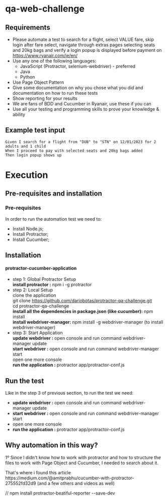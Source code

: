 # qa-web-challenge
## Requirements
- Please automate a test to search for a flight, select VALUE fare, skip login after fare select, navigate through extras pages selecting seats and 20kg bags and verify a login popup is displayed before payment on https://www.ryanair.com/ie/en/
- Use any one of the following languages:
  - JavaScript (Protractor, selenium-webdriver) - preferred
  - Java
  - Python
- Use Page Object Pattern
- Give some documentation on why you chose what you did and documentation on how to run these tests
- Show reporting for your results
- We are fans of BDD and Cucumber in Ryanair, use these if you can
- Use all your testing and programming skills to prove your knowledge & ability

## Example test input
```
Given I search for a flight from "DUB" to "STN" on 12/01/2023 for 2 adults and 1 child
When I proceed to pay with selected seats and 20kg bags added
Then login popup shows up
```

# Execution
## Pre-requisites and installation
### Pre-requisites
In order to run the automation test we need to:
- Install Node.js;
- Install Protractor;
- Install Cucumber;

## Installation
#### protractor-cucumber-application
- step 1: Global Protractor Setup <br />
<b>install protractor :</b> npm i -g protractor<br />
- step 2: Local Setup <br />
clone the application <br />
git clone https://github.com/dariobotas/protractor-qa-challenge.git <br />
cd protractor-qa-challenge <br />
<b>install all the dependencies in package.json (like cucumber):</b> npm install <br />
<b>install webdriver-manager:</b> npm install -g webdriver-manager (to install webdriver-manager)<br />
- step 3: Start Application <br />
<b>update webdriver :</b> open console and run command webdriver-manager update<br />
<b>start webdriver :</b> open console and run command webdriver-manager start<br />
open one more console <br />
<b>run the application :</b> protractor app/protractor-conf.js<br />

## Run the test
Like in the step 3 of previous section, to run the test we need:
- <b>update webdriver :</b> open console and run command webdriver-manager update<br />
- <b>start webdriver :</b> open console and run command webdriver-manager start<br />
- open one more console <br />
- <b>run the application :</b> protractor app/protractor-conf.js<br />

## Why automation in this way?
<p>1º Since I didn't know how to work with protractor and how to structure 
the files to work with Page Object and Cucumber, I needed to search about it. </p>
<p>That's where i found this article https://medium.com/@amitprabhu/cucumber-with-protractor-275552fd32d9 (and a few others and videos as well)</p>
// npm install protractor-beatiful-reporter --save-dev